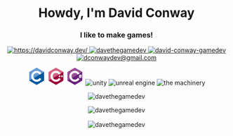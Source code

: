 <h1 align="center">Howdy, I'm David Conway</h1>
<h3 align="center">I like to make games! </h3>

<p align="center"> 
  <a href="https://davidconway.dev/" target="blank">
    <img src="https://img.shields.io/badge/Portfolio-0077B5?style=for-the-badge&logo=site&logoColor=white" alt="https://davidconway.dev/" />
  </a> 
  <a href="https://twitter.com/davethegamedev" target="blank">
    <img src="https://img.shields.io/badge/Twitter-0077B5?style=for-the-badge&logo=twitter&logoColor=white" alt="davethegamedev" />
  </a> 
<a href="https://linkedin.com/in/david-conway-gamedev" target="blank">
    <img src="https://img.shields.io/badge/LinkedIn-0077B5?style=for-the-badge&logo=linkedin&logoColor=white" alt="david-conway-gamedev" />
  </a> 
  <a href="mailto: dconwaydev@gmail.com" target="blank">
    <img src="https://img.shields.io/badge/Gmail-0077B5?style=for-the-badge&logo=gmail&logoColor=white" alt="dconwaydev@gmail.com" />
  </a> 
</p>

<p align="center">
  <img src="https://raw.githubusercontent.com/devicons/devicon/master/icons/c/c-original.svg" alt="c" width="40" height="40"/>
  <img src="https://raw.githubusercontent.com/devicons/devicon/master/icons/cplusplus/cplusplus-original.svg" alt="cplusplus" width="40" height="40"/>
  <img src="https://raw.githubusercontent.com/devicons/devicon/master/icons/csharp/csharp-original.svg" alt="csharp" width="40" height="40"/> 
  <img src="https://github.com/kenangundogan/fontisto/blob/master/icons/svg/brand/unity.svg" alt="unity" width="40" height="40"/>
  <img src="https://github.com/simple-icons/simple-icons/blob/master/icons/unrealengine.svg" alt="unreal engine" width="40" height="40"/>
  <img src="https://ourmachinery.com/images/presskit/logo-no-text-black.svg" alt="the machinery" width="40" height="40"/>
</p>

<p align="center"> <img src="https://komarev.com/ghpvc/?username=davethegamedev&label=Profile%20views&color=0e75b6&style=flat" alt="davethegamedev" /> </p>

<p align="center" ><img src="https://github-readme-stats.vercel.app/api?username=davethegamedev&show_icons=true&locale=en" alt="davethegamedev" /></p>

<p align="center" ><img align="center" src="https://github-readme-streak-stats.herokuapp.com/?user=davethegamedev&" alt="davethegamedev" /></p>
